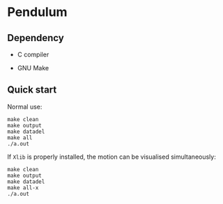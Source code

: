 # Pendulum

## Dependency

- C compiler

- GNU Make

## Quick start

Normal use:

```
make clean
make output
make datadel
make all
./a.out
```

If `Xlib` is properly installed, the motion can be visualised simultaneously:

```
make clean
make output
make datadel
make all-x
./a.out
```
